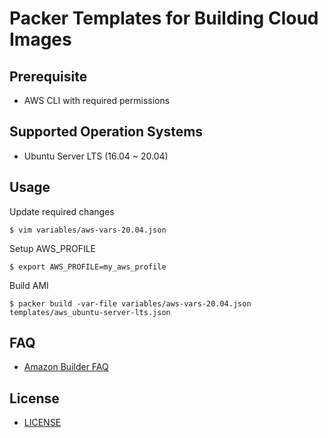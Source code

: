 # Packer Templates for Building Cloud Images

## Prerequisite

- AWS CLI with required permissions

## Supported Operation Systems

- Ubuntu Server LTS (16.04 ~ 20.04)

## Usage

Update required changes

    $ vim variables/aws-vars-20.04.json

Setup AWS_PROFILE

    $ export AWS_PROFILE=my_aws_profile

Build AMI

    $ packer build -var-file variables/aws-vars-20.04.json templates/aws_ubuntu-server-lts.json

## FAQ

- [Amazon Builder FAQ](https://www.packer.io/docs/builders/amazon/#troubleshooting)

## License

- [LICENSE](https://github.com/guessi/packer-templates-cloud/blob/master/LICENSE)
